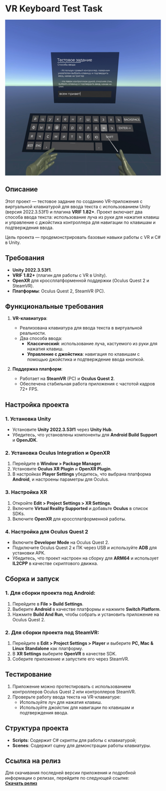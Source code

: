# VR Keyboard Test Task

![Screenshot](screenshot.png)

## Описание

Этот проект — тестовое задание по созданию VR-приложения с виртуальной клавиатурой для ввода текста с использованием Unity (версия 2022.3.53f1) и плагина **VRIF 1.82+**. Проект включает два способа ввода текста: использование луча из руки для нажатия клавиш и управление с джойстика контроллера для навигации по клавишам и подтверждения ввода.

Цель проекта — продемонстрировать базовые навыки работы с VR и C# в Unity.

## Требования

- **Unity 2022.3.53f1**.
- **VRIF 1.82+** (плагин для работы с VR в Unity).
- **OpenXR** для кроссплатформенной поддержки (Oculus Quest 2 и SteamVR).
- **Платформы**: Oculus Quest 2, SteamVR (PC).

## Функциональные требования

1. **VR-клавиатура**:
    - Реализована клавиатура для ввода текста в виртуальной реальности.
    - Два способа ввода:
        - **Классический**: использование луча, кастуемого из руки для нажатия клавиш.
        - **Управление с джойстика**: навигация по клавишам с помощью джойстика и подтверждение ввода кнопкой.

2. **Поддержка платформ**:
    - Работает на **SteamVR** (PC) и **Oculus Quest 2**.
    - Обеспечена стабильная работа приложения с частотой кадров 72+ FPS.

## Настройка проекта

### 1. Установка Unity

- Установите **Unity 2022.3.53f1** через **Unity Hub**.
- Убедитесь, что установлены компоненты для **Android Build Support** и **OpenJDK**.

### 2. Установка Oculus Integration и OpenXR

1. Перейдите в **Window > Package Manager**.
2. Установите **Oculus XR Plugin** и **OpenXR Plugin**.
3. В настройках **Player Settings** убедитесь, что выбрана платформа **Android**, и настроены параметры для Oculus.

### 3. Настройка XR

1. Откройте **Edit > Project Settings > XR Settings**.
2. Включите **Virtual Reality Supported** и добавьте **Oculus** в список SDKs.
3. Включите **OpenXR** для кроссплатформенной работы.

### 4. Настройка для Oculus Quest 2

- Включите **Developer Mode** на Oculus Quest 2.
- Подключите Oculus Quest 2 к ПК через USB и используйте **ADB** для установки APK.
- Убедитесь, что проект настроен на сборку для **ARM64** и использует **IL2CPP** в качестве скриптового движка.

## Сборка и запуск

### 1. Для сборки проекта под Android:

1. Перейдите в **File > Build Settings**.
2. Выберите **Android** в качестве платформы и нажмите **Switch Platform**.
3. Нажмите **Build And Run**, чтобы собрать и установить приложение на Oculus Quest 2.

### 2. Для сборки проекта под SteamVR:

1. Перейдите в **Edit > Project Settings > Player** и выберите **PC, Mac & Linux Standalone** как платформу.
2. В **XR Settings** выберите **OpenVR** в качестве SDK.
3. Соберите приложение и запустите его через SteamVR.

## Тестирование

1. Приложение можно протестировать с использованием контроллеров Oculus Quest 2 или контроллеров SteamVR.
2. Проверьте работу ввода текста на VR-клавиатуре:
   - Используйте луч для нажатия клавиш.
   - Используйте джойстик для навигации по клавишам и подтверждения ввода.

## Структура проекта

- **Scripts**: Содержит C# скрипты для работы с клавиатурой;
- **Scenes**: Содержит сцену для демонстрации работы клавиатуры.

## Ссылка на релиз

Для скачивания последней версии приложения и подробной информации о релизах, перейдите по следующей ссылке:  
[**Скачать релиз**](https://github.com/skrininshot/VR-Keyboard-Test-Task/releases/tag/Release)
